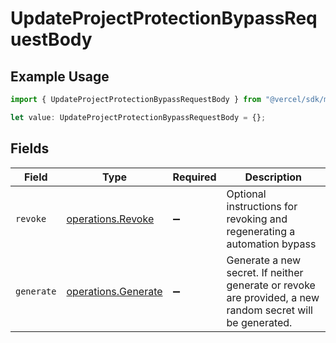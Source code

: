# UpdateProjectProtectionBypassRequestBody

## Example Usage

```typescript
import { UpdateProjectProtectionBypassRequestBody } from "@vercel/sdk/models/operations/updateprojectprotectionbypass.js";

let value: UpdateProjectProtectionBypassRequestBody = {};
```

## Fields

| Field                                                                                                     | Type                                                                                                      | Required                                                                                                  | Description                                                                                               |
| --------------------------------------------------------------------------------------------------------- | --------------------------------------------------------------------------------------------------------- | --------------------------------------------------------------------------------------------------------- | --------------------------------------------------------------------------------------------------------- |
| `revoke`                                                                                                  | [operations.Revoke](../../models/operations/revoke.md)                                                    | :heavy_minus_sign:                                                                                        | Optional instructions for revoking and regenerating a automation bypass                                   |
| `generate`                                                                                                | [operations.Generate](../../models/operations/generate.md)                                                | :heavy_minus_sign:                                                                                        | Generate a new secret. If neither generate or revoke are provided, a new random secret will be generated. |
